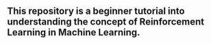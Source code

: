 ## This repository is a beginner tutorial into understanding the concept of Reinforcement Learning in Machine Learning.